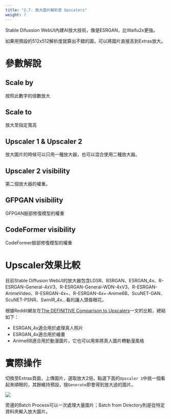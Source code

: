 ```yaml
---
title: "2.7. 放大圖片解析度 Upscalers"
weight: 7
---
```


Stable Difussion WebUI內建AI放大技術，像是ESRGAN，比Waifu2x更強。

如果用預設的512x512解析度就算出不錯的圖，可以將圖片直接丟到Extras放大。


# 參數解說

## Scale by

按照此數字的倍數放大

## Scale to

放大至指定寬高

## Upscaler 1 & Upscaler 2

放大圖片的時候可以只用一種放大器，也可以混合使用二種放大器。


## Upscaler 2 visibility

第二個放大器的權重。

## GFPGAN visibility

GFPGAN臉部修復模型的權重

## CodeFormer visibility

CodeFormer臉部修復模型的權重


# Upscaler效果比較

目前Stable Diffusion WebUI的放大器包含LDSR、BSRGAN、ESRGAN_4x、R-ESRGAN-General-4xV3、R-ESRGAN-General-WDN-4xV3、R-ESRGAN-AnimeVideo、R-ESRGAN-4x+、R-ESRGAN-4x+-Anime6B、ScuNET-GAN、ScuNET-PSNR、SwinIR_4x...看的讓人頭昏眼花。

根據Reddit網友在[The DEFINITIVE Comparison to Upscalers](https://www.reddit.com/r/StableDiffusion/comments/y2mrc2/the_definitive_comparison_to_upscalers/)一文的比較，總結如下：

- ESRGAN_4x適合用於處理真人照片
- ESRGAN_4x適合用於繪畫
- Anime6B適合用於動漫圖片，它也可以用來將真人圖片轉動漫風格


# 實際操作

切換至Extras頁面，上傳圖片，選取放大2倍，點選下面的`Upscaler 1`中挑一個看起來順眼的，其餘維持預設，按`Generate`即會得到放大過的圖片。

![](../../images/6s3J611.webp)

旁邊的Batch Process可以一次處理大量圖片；Batch from Directory則是從特定資料夾輸入放大圖片。
